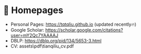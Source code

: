 # 📎 Homepages
- Personal Pages: https://tqtqliu.github.io (updated recently🔥)
- Google Scholar: https://scholar.google.com/citations?user=mY2Qc7YAAAAJ
- DBLP: https://dblp.org/pid/134/5653-3.html
- CV: assets\pdf\tianqiliu_cv.pdf